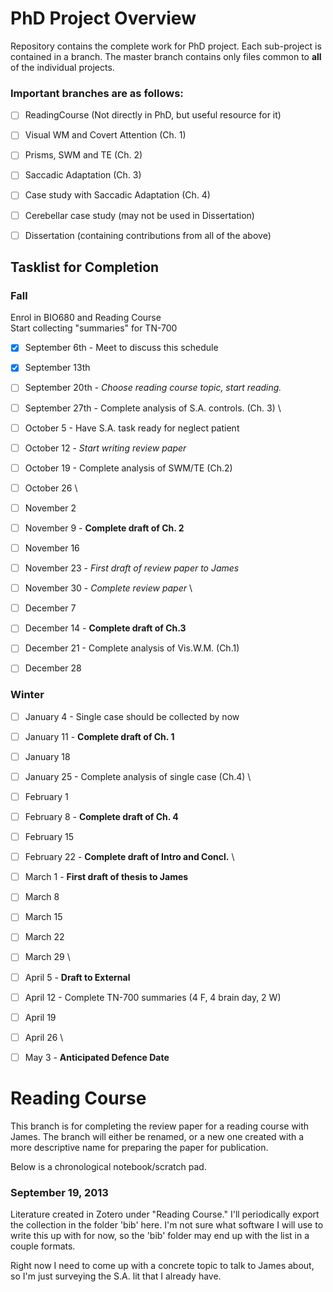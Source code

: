 PhD Project Overview
===================

Repository contains the complete work for PhD project. Each sub-project is contained in a branch. The master branch contains only files common to **all** of the individual projects. 

### Important branches are as follows:

* [ ] ReadingCourse (Not directly in PhD, but useful resource for it)
* [ ] Visual WM and Covert Attention (Ch. 1)
* [ ] Prisms, SWM and TE (Ch. 2)
* [ ] Saccadic Adaptation (Ch. 3)
* [ ] Case study with Saccadic Adaptation (Ch. 4)
* [ ] Cerebellar case study (may not be used in Dissertation)
* [ ] Dissertation (containing contributions from all of the above)


## Tasklist for Completion

### Fall

Enrol in BIO680 and Reading Course \
Start collecting "summaries" for TN-700

* [X] September 6th  - Meet to discuss this schedule
* [X] September 13th
* [ ] September 20th - *Choose reading course topic, start reading.*
* [ ] September 27th - Complete analysis of S.A. controls. (Ch. 3)
\
* [ ] October 5   - Have S.A. task ready for neglect patient
* [ ] October 12  - *Start writing review paper*
* [ ] October 19  - Complete analysis of SWM/TE (Ch.2)
* [ ] October 26
\
* [ ] November 2
* [ ] November 9  - **Complete draft of Ch. 2**
* [ ] November 16
* [ ] November 23 - *First draft of review paper to James*
* [ ] November 30 - *Complete review paper*
\
* [ ] December 7
* [ ] December 14 - **Complete draft of Ch.3**
* [ ] December 21 - Complete analysis of Vis.W.M. (Ch.1)
* [ ] December 28


### Winter

* [ ] January 4   - Single case should be collected by now
* [ ] January 11  - **Complete draft of Ch. 1**
* [ ] January 18
* [ ] January 25  - Complete analysis of single case (Ch.4)
\
* [ ] February 1
* [ ] February 8  - **Complete draft of Ch. 4**
* [ ] February 15
* [ ] February 22 - **Complete draft of Intro and Concl.**
\
* [ ] March 1     - **First draft of thesis to James**
* [ ] March 8
* [ ] March 15
* [ ] March 22
* [ ] March 29
\
* [ ] April 5     - **Draft to External**
* [ ] April 12    - Complete TN-700 summaries (4 F, 4 brain day, 2 W)
* [ ] April 19
* [ ] April 26
\
* [ ] May 3       - **Anticipated Defence Date**



Reading Course
=============

This branch is for completing the review paper for a reading course with James. The branch will either be renamed, or a new one created
with a more descriptive name for preparing the paper for publication.

Below is a chronological notebook/scratch pad. 

### September 19, 2013
Literature created in Zotero under "Reading Course." I'll periodically export the collection in the folder 'bib' here. I'm not sure what software I will use to write this up with for now, so the 'bib' folder may end up with the list in a couple formats. 

Right now I need to come up with a concrete topic to talk to James about, so I'm just surveying the S.A. lit that I already have.
